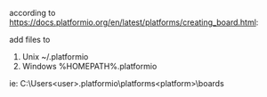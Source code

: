 according to https://docs.platformio.org/en/latest/platforms/creating_board.html:

add files to 
  1. Unix ~/.platformio
  2. Windows %HOMEPATH%\.platformio

    
ie:
C:\Users\<user>\.platformio\platforms\<platform>\boards
